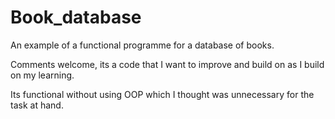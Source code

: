 # Book_database
An example of a functional programme for a database of books.

Comments welcome, its a code that I want to improve and build on as I build on my learning. 

Its functional without using OOP which I thought was unnecessary for the task at hand. 
